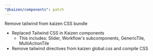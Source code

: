 ```yaml
---
"@kaizen/components": patch
---
```


Remove tailwind from kaizen CSS bundle

- Replaced Tailwind CSS in Kaizen components
  - This includes: Slider, Workflow's subcomponents, GenericTile, MultiActionTile
- Remove tailwind directives from kaizen global.css and compile CSS
